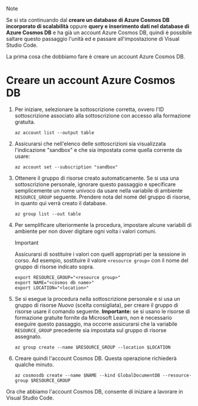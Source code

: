 > [!NOTE]
> Se si sta continuando dal **creare un database di Azure Cosmos DB incorporato di scalabilità** oppure **query e inserimento dati nel database di Azure Cosmos DB** e ha già un account Azure Cosmos DB, quindi è possibile saltare questo passaggio l'unità ed e passare all'impostazione di Visual Studio Code.

La prima cosa che dobbiamo fare è creare un account Azure Cosmos DB.

# <a name="create-an-azure-cosmos-db-account"></a>Creare un account Azure Cosmos DB

1. Per iniziare, selezionare la sottoscrizione corretta, ovvero l'ID sottoscrizione associato alla sottoscrizione con accesso alla formazione gratuita.

    ```azurecli
    az account list --output table
    ```

1. Assicurarsi che nell'elenco delle sottoscrizioni sia visualizzata l'indicazione "sandbox" e che sia impostata come quella corrente da usare: <!-- TODO: get official name here -->

    ```azurecli
    az account set --subscription "sandbox"
    ```
    
1. Ottenere il gruppo di risorse creato automaticamente. Se si usa una sottoscrizione personale, ignorare questo passaggio e specificare semplicemente un nome univoco da usare nella variabile di ambiente `RESOURCE_GROUP` seguente. Prendere nota del nome del gruppo di risorse, in quanto qui verrà creato il database. <!-- Do we get a token for this? -->

    ```azurecli
    az group list --out table
    ```

1. Per semplificare ulteriormente la procedura, impostare alcune variabili di ambiente per non dover digitare ogni volta i valori comuni. 

    > [!IMPORTANT]
    > Assicurarsi di sostituire i valori con quelli appropriati per la sessione in corso. Ad esempio, sostituire il valore `<resource group>` con il nome del gruppo di risorse indicato sopra.

    ```azurecli
    export RESOURCE_GROUP="<resource group>"
    export NAME="<cosmos db name>"
    export LOCATION="<location>"
    ```
      
1. Se si esegue la procedura nella sottoscrizione personale e si usa un gruppo di risorse _Nuovo_ (scelta consigliata), per creare il gruppo di risorse usare il comando seguente. **Importante:** se si usano le risorse di formazione gratuite fornite da Microsoft Learn, non è necessario eseguire questo passaggio, ma occorre assicurarsi che la variabile `RESOURCE_GROUP` precedente sia impostata sul gruppo di risorse assegnato.

    ```azurecli
    az group create --name $RESOURCE_GROUP --location $LOCATION
    ```
    
1. Creare quindi l'account Cosmos DB. Questa operazione richiederà qualche minuto.

    ```azurecli
    az cosmosdb create --name $NAME --kind GlobalDocumentDB --resource-group $RESOURCE_GROUP
    ```

Ora che abbiamo l'account Cosmos DB, consente di iniziare a lavorare in Visual Studio Code.
